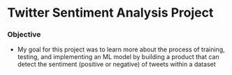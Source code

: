 # Twitter Sentiment Analysis Project

### Objective
- My goal for this project was to learn more about the process of training, testing, and implementing an ML model by building a product that can detect the sentiment (positive or negative) of tweets within a dataset



